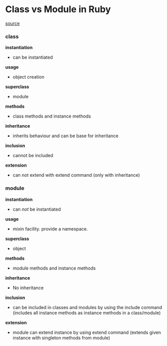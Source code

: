 # Class vs Module in Ruby



[source](http://stackoverflow.com/a/9778021/1254263)


### class

**instantiation**
* can be instantiated

**usage**
* object creation

**superclass**
* module

**methods**
* class methods and instance methods

**inheritance**
* inherits behaviour and can be base for inheritance

**inclusion**
* cannot be included

**extension**
* can not extend with extend command (only with inheritance)


### module

**instantiation**
* can *not* be instantiated

**usage**
* mixin facility. provide a namespace.

**superclass**
* object

**methods**
* module methods and instance methods

**inheritance**
* No inheritance

**inclusion**
* can be included in classes and modules by using the include command (includes
  all instance methods as instance methods in a class/module)

**extension**
* module can extend instance by using extend command (extends given instance
  with singleton methods from module)

